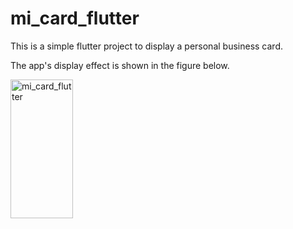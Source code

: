 # mi_card_flutter

This is a simple flutter project to display a personal business card.

The app's display effect is shown in the figure below.

<img src="https://zheyu-notepic.oss-cn-beijing.aliyuncs.com/Upside/Flutter%20Card%20%26%20ListTile%20Widgets.png" alt="mi_card_flutter" width="100" height="222.15">
